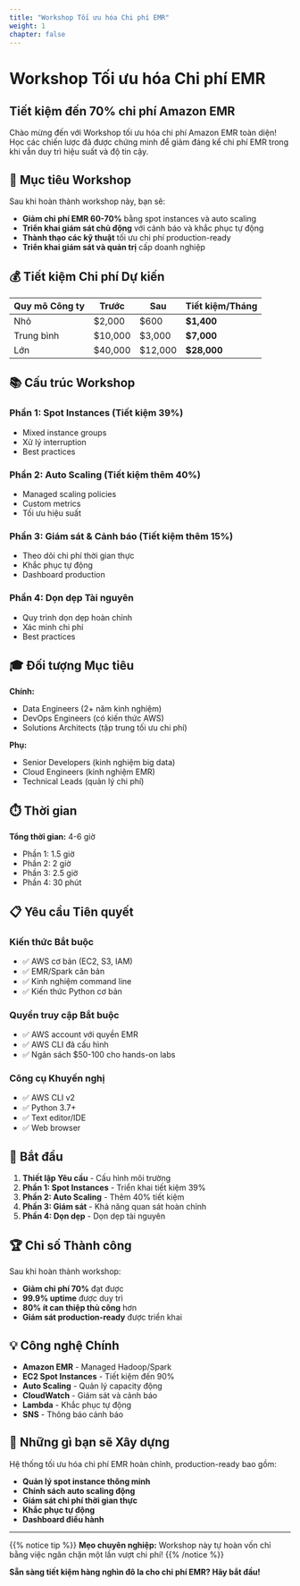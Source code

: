 ```yaml
---
title: "Workshop Tối ưu hóa Chi phí EMR"
weight: 1
chapter: false
---
```


# Workshop Tối ưu hóa Chi phí EMR
## Tiết kiệm đến 70% chi phí Amazon EMR

Chào mừng đến với Workshop tối ưu hóa chi phí Amazon EMR toàn diện! Học các chiến lược đã được chứng minh để giảm đáng kể chi phí EMR trong khi vẫn duy trì hiệu suất và độ tin cậy.

## 🎯 Mục tiêu Workshop

Sau khi hoàn thành workshop này, bạn sẽ:
- **Giảm chi phí EMR 60-70%** bằng spot instances và auto scaling
- **Triển khai giám sát chủ động** với cảnh báo và khắc phục tự động
- **Thành thạo các kỹ thuật** tối ưu chi phí production-ready
- **Triển khai giám sát và quản trị** cấp doanh nghiệp

## 💰 Tiết kiệm Chi phí Dự kiến

| Quy mô Công ty | Trước | Sau | Tiết kiệm/Tháng |
|----------------|-------|-----|-----------------|
| Nhỏ            | $2,000| $600| **$1,400**      |
| Trung bình     | $10,000|$3,000|**$7,000**      |
| Lớn            | $40,000|$12,000|**$28,000**    |

## 📚 Cấu trúc Workshop

### Phần 1: Spot Instances (Tiết kiệm 39%)
- Mixed instance groups
- Xử lý interruption
- Best practices

### Phần 2: Auto Scaling (Tiết kiệm thêm 40%)
- Managed scaling policies
- Custom metrics
- Tối ưu hiệu suất

### Phần 3: Giám sát & Cảnh báo (Tiết kiệm thêm 15%)
- Theo dõi chi phí thời gian thực
- Khắc phục tự động
- Dashboard production

### Phần 4: Dọn dẹp Tài nguyên
- Quy trình dọn dẹp hoàn chỉnh
- Xác minh chi phí
- Best practices

## 🎓 Đối tượng Mục tiêu

**Chính:**
- Data Engineers (2+ năm kinh nghiệm)
- DevOps Engineers (có kiến thức AWS)
- Solutions Architects (tập trung tối ưu chi phí)

**Phụ:**
- Senior Developers (kinh nghiệm big data)
- Cloud Engineers (kinh nghiệm EMR)
- Technical Leads (quản lý chi phí)

## ⏱️ Thời gian
**Tổng thời gian:** 4-6 giờ
- Phần 1: 1.5 giờ
- Phần 2: 2 giờ
- Phần 3: 2.5 giờ
- Phần 4: 30 phút

## 📋 Yêu cầu Tiên quyết

### Kiến thức Bắt buộc
- ✅ AWS cơ bản (EC2, S3, IAM)
- ✅ EMR/Spark căn bản
- ✅ Kinh nghiệm command line
- ✅ Kiến thức Python cơ bản

### Quyền truy cập Bắt buộc
- ✅ AWS account với quyền EMR
- ✅ AWS CLI đã cấu hình
- ✅ Ngân sách $50-100 cho hands-on labs

### Công cụ Khuyến nghị
- ✅ AWS CLI v2
- ✅ Python 3.7+
- ✅ Text editor/IDE
- ✅ Web browser

## 🚀 Bắt đầu

1. **Thiết lập Yêu cầu** - Cấu hình môi trường
2. **Phần 1: Spot Instances** - Triển khai tiết kiệm 39%
3. **Phần 2: Auto Scaling** - Thêm 40% tiết kiệm
4. **Phần 3: Giám sát** - Khả năng quan sát hoàn chỉnh
5. **Phần 4: Dọn dẹp** - Dọn dẹp tài nguyên

## 🏆 Chỉ số Thành công

Sau khi hoàn thành workshop:
- **Giảm chi phí 70%** đạt được
- **99.9% uptime** được duy trì
- **80% ít can thiệp thủ công** hơn
- **Giám sát production-ready** được triển khai

## 💡 Công nghệ Chính

- **Amazon EMR** - Managed Hadoop/Spark
- **EC2 Spot Instances** - Tiết kiệm đến 90%
- **Auto Scaling** - Quản lý capacity động
- **CloudWatch** - Giám sát và cảnh báo
- **Lambda** - Khắc phục tự động
- **SNS** - Thông báo cảnh báo

## 🎉 Những gì bạn sẽ Xây dựng

Hệ thống tối ưu hóa chi phí EMR hoàn chỉnh, production-ready bao gồm:
- **Quản lý spot instance thông minh**
- **Chính sách auto scaling động**
- **Giám sát chi phí thời gian thực**
- **Khắc phục tự động**
- **Dashboard điều hành**

---

{{% notice tip %}}
**Mẹo chuyên nghiệp:** Workshop này tự hoàn vốn chỉ bằng việc ngăn chặn một lần vượt chi phí!
{{% /notice %}}

**Sẵn sàng tiết kiệm hàng nghìn đô la cho chi phí EMR? Hãy bắt đầu!**
